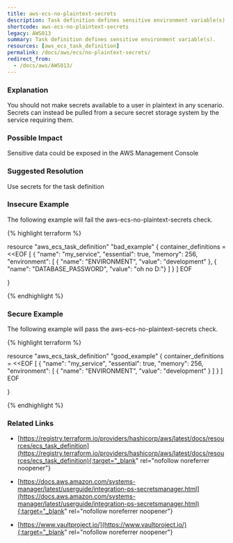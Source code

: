 ```yaml
---
title: aws-ecs-no-plaintext-secrets
description: Task definition defines sensitive environment variable(s).
shortcode: aws-ecs-no-plaintext-secrets
legacy: AWS013
summary: Task definition defines sensitive environment variable(s). 
resources: [aws_ecs_task_definition] 
permalink: /docs/aws/ecs/no-plaintext-secrets/
redirect_from: 
  - /docs/aws/AWS013/
---
```


### Explanation


You should not make secrets available to a user in plaintext in any scenario. Secrets can instead be pulled from a secure secret storage system by the service requiring them.  


### Possible Impact
Sensitive data could be exposed in the AWS Management Console

### Suggested Resolution
Use secrets for the task definition


### Insecure Example

The following example will fail the aws-ecs-no-plaintext-secrets check.

{% highlight terraform %}

resource "aws_ecs_task_definition" "bad_example" {
  container_definitions = <<EOF
[
  {
    "name": "my_service",
    "essential": true,
    "memory": 256,
    "environment": [
      { "name": "ENVIRONMENT", "value": "development" },
      { "name": "DATABASE_PASSWORD", "value": "oh no D:"}
    ]
  }
]
EOF

}

{% endhighlight %}



### Secure Example

The following example will pass the aws-ecs-no-plaintext-secrets check.

{% highlight terraform %}

resource "aws_ecs_task_definition" "good_example" {
  container_definitions = <<EOF
[
  {
    "name": "my_service",
    "essential": true,
    "memory": 256,
    "environment": [
      { "name": "ENVIRONMENT", "value": "development" }
    ]
  }
]
EOF

}

{% endhighlight %}



### Related Links


- [https://registry.terraform.io/providers/hashicorp/aws/latest/docs/resources/ecs_task_definition](https://registry.terraform.io/providers/hashicorp/aws/latest/docs/resources/ecs_task_definition){:target="_blank" rel="nofollow noreferrer noopener"}

- [https://docs.aws.amazon.com/systems-manager/latest/userguide/integration-ps-secretsmanager.html](https://docs.aws.amazon.com/systems-manager/latest/userguide/integration-ps-secretsmanager.html){:target="_blank" rel="nofollow noreferrer noopener"}

- [https://www.vaultproject.io/](https://www.vaultproject.io/){:target="_blank" rel="nofollow noreferrer noopener"}


